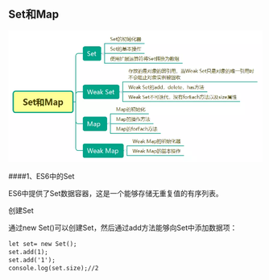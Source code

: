 ## Set和Map

![](/assets/2615789-677c9382b37392f5.webp)

####1、ES6中的Set

ES6中提供了Set数据容器，这是一个能够存储无重复值的有序列表。

创建Set

通过new Set()可以创建Set，然后通过add方法能够向Set中添加数据项：
```javascript//Set
let set= new Set();
set.add(1);
set.add('1');
console.log(set.size);//2       
```